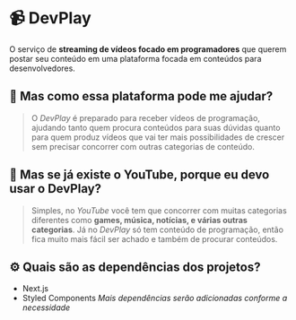 # 📹 DevPlay
O serviço de **streaming de vídeos focado em programadores** que querem postar seu conteúdo em uma plataforma focada em conteúdos para desenvolvedores.

## 🤔 Mas como essa plataforma pode me ajudar?
> O *DevPlay* é preparado para receber vídeos de programação, ajudando tanto quem procura conteúdos para suas dúvidas quanto para quem produz vídeos que vai ter mais possibilidades de crescer sem precisar concorrer com outras categorias de conteúdo.

## 🤷 Mas se já existe o YouTube, porque eu devo usar o DevPlay?
> Simples, no *YouTube* você tem que concorrer com muitas categorias diferentes como **games, música, notícias, e várias outras categorias**. Já no *DevPlay* só tem conteúdo de programação, então fica muito mais fácil ser achado e também de procurar conteúdos.

## ⚙️ Quais são as dependências dos projetos?
- Next.js
- Styled Components
*Mais dependências serão adicionadas conforme a necessidade*
